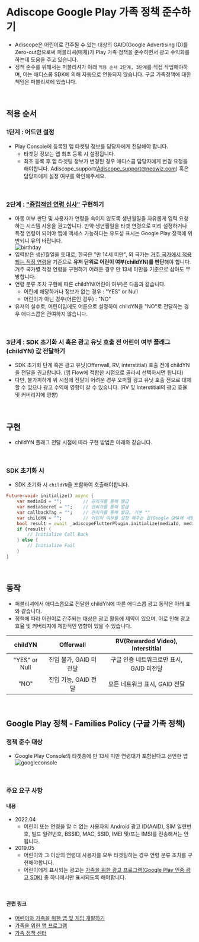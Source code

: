 # Adiscope Google Play 가족 정책 준수하기
- Adiscope은 어린이로 간주될 수 있는 대상의 GAID(Google Advertising ID)를  Zero-out함으로써 퍼블리셔(매체)가 Play 가족 정책을 준수하면서 광고 수익화를 하는데 도움을 주고 있습니다.
- 정책 준수를 위해서는 퍼블리셔가 아래 `적용 순서 2단계, 3단계`를 직접 작업해야하며, 이는 애디스콥 SDK에 의해 자동으로 연동되지 않습니다. 구글 가족정책에 대한 책임은 퍼블리셔에 있습니다.
<br>

## 적용 순서
### 1단계 : 어드민 설정
- Play Console에 등록된 앱 타켓팅 정보를 담당자에게 전달해야 합니다.
  - 타겟팅 정보는 앱 최초 등록 시 설정됩니다. 
  - 최초 등록 후 앱 타겟팅 정보가 변경된 경우 애디스콥 담당자에게 변경 요청을 해야합니다. Adiscope_support(Adiscope_support@neowiz.com) 혹은 담당자에게 설정 여부를 확인해주세요. 
<br>

### 2단계 : ["중립적인 연령 심사"](https://support.google.com/googleplay/android-developer/answer/9867159?visit_id=637810911509208708-3309869707&rd=1#neutral-agescreen) 구현하기
- 아동 여부 판단 및 사용자가 연령을 속이지 않도록 생년월일을 자유롭게 입력 요청하는 시스템 사용을 권고합니다. 만약 생년월일을 타겟 연령으로 미리 설정하거나 특정 연령이 되어야 앱에 액세스 가능하다는 유도성 표시는 Google Play 정책에 위반되니 유의 바랍니다.   
![birthday](https://github.com/adiscope/Adiscope-Unity-UPM/assets/60415962/4c5f21db-600a-46f3-bf15-c853b923fa31)   
- 입력받은 생년월일을 토대로, 한국은 "만 14세 미만", 외 국가는 [거주 국가에서 적용되는 적정 연령](https://support.google.com/accounts/answer/1350409)을 기준으로 **유저 단위로 어린이 여부(childYN)를 판단**해야 합니다. 거주 국가별 적정 연령을 구현하기 어려운 경우 만 13세 미만을 기준으로 삼아도 무방합니다.
- 연령 분류 조치 구현에 따른 childYN(어린이 여부)은 다음과 같습니다.
  - 어린에 해당하거나 정보가 없는 경우 : "YES" or Null
  - 어린이가 아닌 경우(어른인 경우) : "NO"
- 유저의 실수로, 어린이임에도 어른으로 설정하여 childYN을 "NO"로 전달하는 경우 애디스콥은 관여하지 않습니다.
<br>

### 3단계 : SDK 초기화 시 혹은 광고 유닛 호출 전 어린이 여부 플래그(childYN) 값 전달하기
- SDK 초기화 단계 혹은 광고 유닛(Offerwall, RV, interstitial) 호출 전에 childYN을 전달을 권고합니다. (앱 Flow에 적합한 시점으로 골라서 선택하시면 됩니다)
- 다만, 불가피하게 위 시점에 전달이 어려운 경우 오퍼월 광고 유닛 호출 전으로 대체할 수 있으나 광고 수익에 영향이 갈 수 있습니다. (RV 및 Interstitial의 광고 효율 및 커버리지에 영향)
<br>

## 구현
- childYN 플래그 전달 시점에 따라 구현 방법은 아래와 같습니다.
<br>

### SDK 초기화 시
  - SDK 초기화 시 `childYN`을 포함하여 호출해야합니다.
```dart
Future<void> initialize() async {
    var mediaId = "";        // 관리자를 통해 발급
    var mediaSecret = "";    // 관리자를 통해 발급
    var callbackTag = "";    // 관리자를 통해 발급, 기본 ""
    var childYN = "";        // 어린이 여부를 설정 해주는 값(Google GMA에 세팅)
    bool result = await _adiscopeFlutterPlugin.initialize(mediaId, mediaSecret, callbackTag, childYN) ?? false;
    if (result) {
        // Initialize Call Back
    } else {
        // Initialize Fail
    }
}
```
</br>

## 동작
- 퍼블리셔에서 애디스콥으로 전달한 childYN에 따른 애디스콥 광고 동작은 아래 표와 같습니다.
- 정책에 따라 어린이로 간주되는 대상은 광고 활동에 제약이 있으며, 이로 인해 광고 효율 및 커버리지에 제한적인 영향이 있을 수 있습니다.   

| childYN | Offerwall | RV(Rewarded Video), Interstitial |   
| :---: | :---: | :---: |   
| "YES" or Null | 진입 불가, GAID 미전달 | 구글 인증 네트워크로만 표시, GAID 미전달 |   
| "NO" | 진입 가능, GAID 전달 | 모든 네트워크 표시, GAID 전달 |
<br/>

## Google Play 정책 - Families Policy (구글 가족 정책)
### 정책 준수 대상
- Google Play Console의 타겟층에 만 13세 미만 연령대가 포함된다고 선언한 앱   
![googleconsole](https://github.com/adiscope/Adiscope-Unity-UPM/assets/60415962/87f995b1-bbc4-47cf-859d-08b5e3addb3b)   
</br>

### 주요 요구 사항
#### 내용
- 2022.04
  - 어린이 또는 연령을 알 수 없는 사용자의 Android 광고 ID(AAID), SIM 일련번호, 빌드 일련번호, BSSID, MAC, SSID, IMEI 및/또는 IMSI를 전송해서는 안 됩니다.
- 2019.05
  - 어린이와 그 이상의 연령대 사용자를 모두 타겟팅하는 경우 연령 분류 조치를 구현해야합니다.
  - 어린이에게 표시되는 광고는 [가족을 위한 광고 프로그램(Google Play 인증 광고 SDK)](https://support.google.com/googleplay/android-developer/answer/9283445) 중 하나에서만 표시되도록 해야합니다.
</br>

#### 관련 링크
- [어린이와 가족을 위한 앱 및 게임 개발하기](https://developer.android.com/google-play/guides/families)
- [가족을 위한 앱 프로그램](https://play.google.com/about/families/)
- [가족 정책 센터](https://play.google.com/about/families/children-and-families/#!?zippy_activeEl=families-policy%23families-policy)
